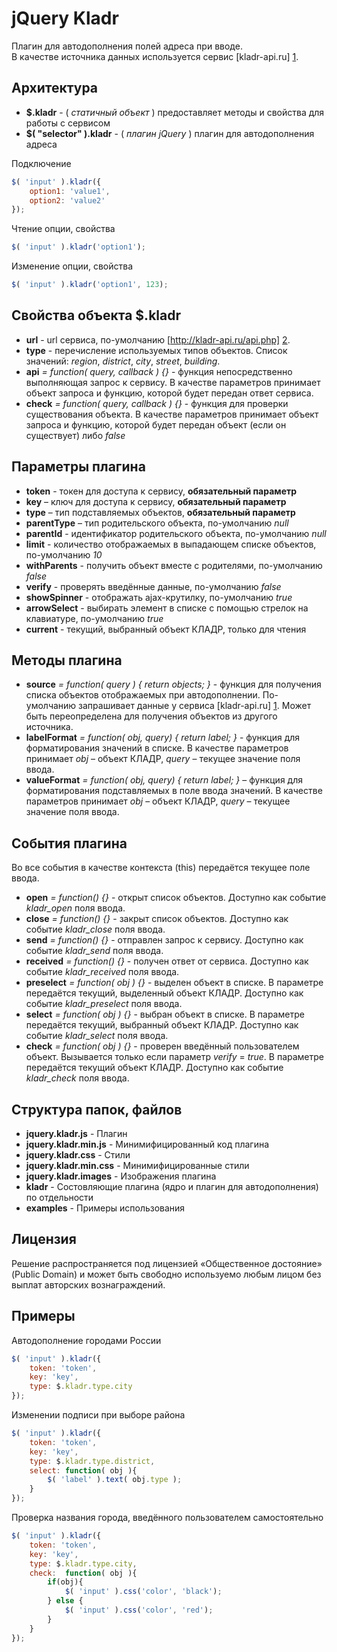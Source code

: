 jQuery Kladr
================================================================================

Плагин для автодополнения полей адреса при вводе.<br>
В качестве источника данных используется сервис [kladr-api.ru] [1].

Архитектура
--------------------------------------------------------------------------------

* **$.kladr** - ( *статичный объект* ) предоставляет методы и свойства для работы 
с сервисом
* **$( "selector" ).kladr** - ( *плагин jQuery* ) плагин для автодополнения адреса

Подключение

`````javascript
$( 'input' ).kladr({
    option1: 'value1',
    option2: 'value2'
});
`````

Чтение опции, свойства

`````javascript
$( 'input' ).kladr('option1');
`````

Изменение опции, свойства

`````javascript
$( 'input' ).kladr('option1', 123);
`````

Свойства объекта $.kladr
--------------------------------------------------------------------------------

* **url** - url сервиса, по-умолчанию [http://kladr-api.ru/api.php] [2].
* **type** - перечисление используемых типов объектов. Список значений: *region*, 
*district*, *city*, *street*, *building*.
* **api** *= function( query, callback ) {}* - функция непосредственно выполняющая
запрос к сервису. В качестве параметров принимает объект запроса и функцию, которой 
будет передан ответ сервиса.
* **check** *= function( query, callback ) {}* - функция для проверки существования 
объекта. В качестве параметров принимает объект запроса и функцию, которой 
будет передан объект (если он существует) либо *false*

Параметры плагина
--------------------------------------------------------------------------------

* **token** - токен для доступа к сервису, **обязательный параметр**
* **key** – ключ для доступа к сервису, **обязательный параметр**
* **type** – тип подставляемых объектов, **обязательный параметр**
* **parentType** – тип родительского объекта, по-умолчанию *null*
* **parentId** - идентификатор родительского объекта, по-умолчанию *null*
* **limit** - количество отображаемых в выпадающем списке объектов, по-умолчанию *10*
* **withParents** - получить объект вместе с родителями, по-умолчанию *false*
* **verify** - проверять введённые данные, по-умолчанию *false*
* **showSpinner** - отображать ajax-крутилку, по-умолчанию *true*
* **arrowSelect** - выбирать элемент в списке с помощью стрелок на клавиатуре, по-умолчанию *true*
* **current** - текущий, выбранный объект КЛАДР, только для чтения

Методы плагина
--------------------------------------------------------------------------------

* **source** *= function( query ) { return objects; }* - функция для получения 
списка объектов отображаемых при автодополнении. По-умолчанию запрашивает данные 
у сервиса [kladr-api.ru] [1]. Может быть переопределена для получения объектов из
другого источника.
* **labelFormat** *= function( obj, query) { return label; }* - функция для 
форматирования значений в списке. В качестве параметров принимает *obj* – объект 
КЛАДР, *query* – текущее значение поля ввода.
* **valueFormat** *= function( obj, query) { return label; }* – функция для 
форматирования подставляемых в поле ввода значений. В качестве параметров 
принимает *obj* – объект КЛАДР, *query* – текущее значение поля ввода.

События плагина
--------------------------------------------------------------------------------

Во все события в качестве контекста (this) передаётся текущее поле ввода.

* **open** *= function() {}* - открыт список объектов. Доступно как событие *kladr_open*
поля ввода.
* **close** *= function() {}* - закрыт список объектов. Доступно как событие *kladr_close*
поля ввода.
* **send** *= function() {}* - отправлен запрос к сервису. Доступно как событие *kladr_send*
поля ввода.
* **received** *= function() {}* - получен ответ от сервиса. Доступно как событие *kladr_received*
поля ввода.
* **preselect** *= function( obj ) {}* - выделен объект в списке. В параметре передаётся 
текущий, выделенный объект КЛАДР. Доступно как событие *kladr_preselect*
поля ввода.
* **select** *= function( obj ) {}* - выбран объект в списке. В параметре передаётся 
текущий, выбранный объект КЛАДР. Доступно как событие *kladr_select*
поля ввода.
* **check** *= function( obj ) {}* - проверен введённый пользователем объект. 
Вызывается только если параметр *verify* = *true*.
В параметре передаётся текущий объект КЛАДР. Доступно как событие *kladr_check*
поля ввода.

Структура папок, файлов
--------------------------------------------------------------------------------

* **jquery.kladr.js** - Плагин
* **jquery.kladr.min.js** - Минимифицированный код плагина
* **jquery.kladr.css** - Стили
* **jquery.kladr.min.css** - Минимифицированные стили
* **jquery.kladr.images** - Изображения плагина
* **kladr** - Состовляющие плагина (ядро и плагин для автодополнения) по отдельности
* **examples** - Примеры использования

Лицензия
--------------------------------------------------------------------------------
Решение распространяется под лицензией «Общественное достояние» (Public Domain) 
и может быть свободно используемо любым лицом без выплат авторских вознаграждений.

Примеры
--------------------------------------------------------------------------------

Автодополнение городами России

`````javascript
$( 'input' ).kladr({
    token: 'token',
    key: 'key',
    type: $.kladr.type.city
});
`````

Изменении подписи при выборе района

`````javascript
$( 'input' ).kladr({
    token: 'token',
    key: 'key',
    type: $.kladr.type.district,
    select: function( obj ){
        $( 'label' ).text( obj.type );
    }
});
`````

Проверка названия города, введённого пользователем самостоятельно

`````javascript
$( 'input' ).kladr({
    token: 'token',
    key: 'key',
    type: $.kladr.type.city,
    check:  function( obj ){
        if(obj){
            $( 'input' ).css('color', 'black');
        } else {
            $( 'input' ).css('color', 'red');
        }
    }
});
`````


[1]: http://kladr-api.ru/        "КЛАДР API"
[2]: https://kladr-api.ru/api.php        "API"
